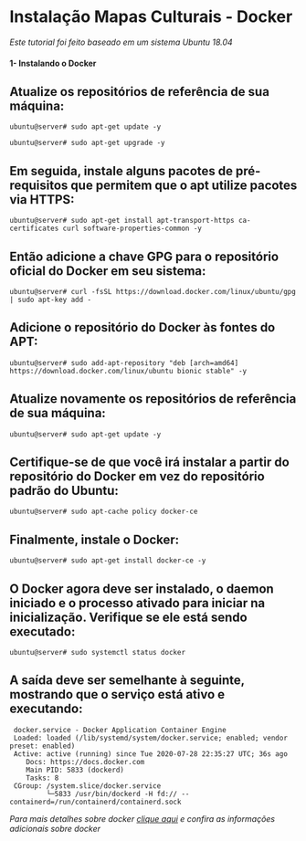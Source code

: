 # Instalação Mapas Culturais - Docker

  _Este tutorial foi feito baseado em um sistema Ubuntu 18.04_

  #### 1- Instalando o Docker
  
  ## Atualize os repositórios de referência de sua máquina:
  
  ```
  ubuntu@server# sudo apt-get update -y
  ```
  ```
  ubuntu@server# sudo apt-get upgrade -y
  ````
  ## Em seguida, instale alguns pacotes de pré-requisitos que permitem que o apt utilize pacotes via HTTPS:
  
  ```
  ubuntu@server# sudo apt-get install apt-transport-https ca-certificates curl software-properties-common -y
  ```
  
  ## Então adicione a chave GPG para o repositório oficial do Docker em seu sistema:
  
  ```
  ubuntu@server# curl -fsSL https://download.docker.com/linux/ubuntu/gpg | sudo apt-key add -
  ```
  ## Adicione o repositório do Docker às fontes do APT:
  
  ```
  ubuntu@server# sudo add-apt-repository "deb [arch=amd64] https://download.docker.com/linux/ubuntu bionic stable" -y
  ```
  
  ## Atualize novamente os repositórios de referência de sua máquina:
  
  ```
  ubuntu@server# sudo apt-get update -y
  ```
  
  ## Certifique-se de que você irá instalar a partir do repositório do Docker em vez do repositório padrão do Ubuntu:
  
  ```
  ubuntu@server# sudo apt-cache policy docker-ce
  ```
  
  ## Finalmente, instale o Docker:
  
  ```
  ubuntu@server# sudo apt-get install docker-ce -y
  ```
  
  ## O Docker agora deve ser instalado, o daemon iniciado e o processo ativado para iniciar na inicialização. Verifique se ele está sendo executado:
  
  ```
  ubuntu@server# sudo systemctl status docker
  ```
  
  ## A saída deve ser semelhante à seguinte, mostrando que o serviço está ativo e executando:
  
  ```
   docker.service - Docker Application Container Engine
   Loaded: loaded (/lib/systemd/system/docker.service; enabled; vendor preset: enabled)
   Active: active (running) since Tue 2020-07-28 22:35:27 UTC; 36s ago
      Docs: https://docs.docker.com
      Main PID: 5833 (dockerd)
      Tasks: 8
   CGroup: /system.slice/docker.service
           └─5833 /usr/bin/dockerd -H fd:// --containerd=/run/containerd/containerd.sock
  ```
  
  _Para mais detalhes sobre docker [clique aqui](https://www.digitalocean.com/community/tutorials/como-instalar-e-usar-o-docker-no-ubuntu-18-04-pt) e confira as informações adicionais sobre docker_
  
